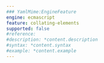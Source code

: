 ```yaml
---
### YamlMime:EngineFeature
engine: ecmascript
feature: collating-elements
supported: false
#reference: 
#description: *content.description
#syntax: *content.syntax
#example: *content.example
---
```

